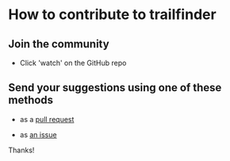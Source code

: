 # How to contribute to trailfinder

## Join the community

- Click 'watch' on the GitHub repo

## Send your suggestions using one of these methods

- as a [pull request](https://github.com/yaleman/trailfinder/pulls)

- as [an issue](https://github.com/yaleman/trailfinder/issues/new)

Thanks!
